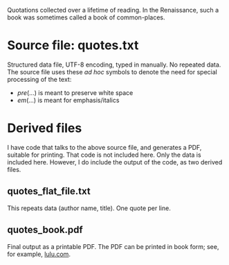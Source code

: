 Quotations collected over a lifetime of reading.
In the Renaissance, such a book was sometimes called a book of common-places.

# Source file: quotes.txt 
Structured data file, UTF-8 encoding, typed in manually.
No repeated data.
The source file uses these *ad hoc* symbols to denote the need for special processing of the text:
- *pre*(...) is meant to preserve white space 
- *em*(...) is meant for emphasis/italics

# Derived files

I have code that talks to the above source file, and generates a PDF, suitable for printing.
That code is not included here. Only the data is included here. 
However, I do include the output of the code, as two derived files.

## quotes_flat_file.txt 
This repeats data (author name, title). One quote per line.

## quotes_book.pdf
Final output as a printable PDF.
The PDF can be printed in book form; see, for example, 
[lulu.com](https://www.lulu.com/en/us/shop/john-ohanley/and-i-quote/hardcover/product-1jw5jmgp.html]lulu.com).
 
